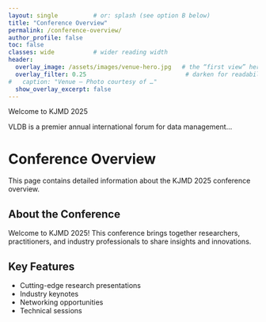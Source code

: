 ```yaml
---
layout: single          # or: splash (see option B below)
title: "Conference Overview"
permalink: /conference-overview/
author_profile: false
toc: false
classes: wide           # wider reading width
header:
  overlay_image: /assets/images/venue-hero.jpg   # the “first view” hero
  overlay_filter: 0.25                            # darken for readability (0–1)
#   caption: "Venue — Photo courtesy of …"
  show_overlay_excerpt: false
---
```


Welcome to KJMD 2025

VLDB is a premier annual international forum for data management…

# Conference Overview

This page contains detailed information about the KJMD 2025 conference overview.

## About the Conference

Welcome to KJMD 2025! This conference brings together researchers, practitioners, and industry professionals to share insights and innovations.

## Key Features

- Cutting-edge research presentations
- Industry keynotes
- Networking opportunities
- Technical sessions